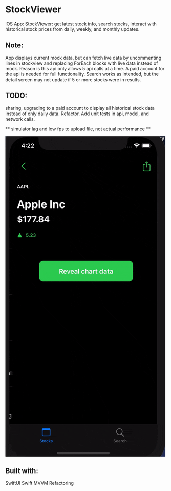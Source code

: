 # StockViewer
iOS App: StockViewer: get latest stock info, search stocks, interact with historical stock prices from daily, weekly, and monthly updates.

## Note:
App displays current mock data, but can fetch live data by uncommenting lines in stockview and replacing ForEach blocks with live data instead of mock. Reason is this 
api only allows 5 api calls at a time.  A paid account for the api is needed for full functionality.  Search works as intended, but the detail screen may not update if 5 or more stocks were in results.

## TODO:
sharing, upgrading to a paid account to display all historical stock data instead of only daily data. Refactor. Add unit tests in api, model, and network calls.

** simulator lag and low fps to upload file, not actual performance **

![demo](demo.gif)

## Built with:
SwiftUI
Swift
MVVM
Refactoring
